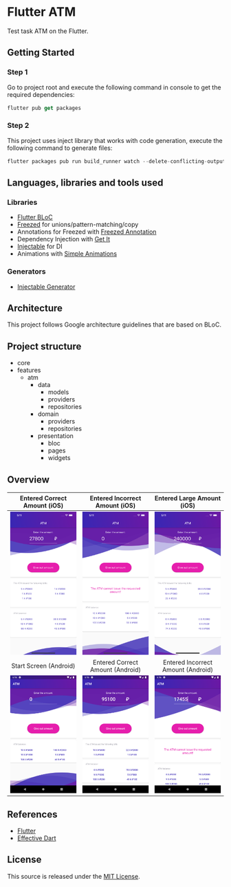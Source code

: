 # Flutter ATM

Test task ATM on the Flutter.

## Getting Started
### Step 1
Go to project root and execute the following command in console to get the required dependencies:
```dart
flutter pub get packages
```
### Step 2
This project uses inject library that works with code generation, execute the following command to generate files:
```dart
flutter packages pub run build_runner watch --delete-conflicting-outputs
```

## Languages, libraries and tools used
### Libraries
* [Flutter BLoC](https://pub.dev/packages/flutter_bloc)
* [Freezed](https://pub.dev/packages/freezed) for unions/pattern-matching/copy
* Annotations for Freezed with [Freezed Annotation](https://pub.dev/packages/freezed_annotation)
* Dependency Injection with [Get It](https://pub.dev/packages/get_it)
* [Injectable](https://pub.dev/packages/injectable) for DI
* Animations with [Simple Animations](https://pub.dev/packages/simple_animations)

### Generators
* [Injectable Generator](https://pub.dev/packages/injectable_generator)

## Architecture
This project follows Google architecture guidelines that are based on BLoC.

## Project structure

- core
- features
    - atm
      - data
        - models
        - providers
        - repositories
      - domain
        - providers
        - repositories
      - presentation
        - bloc
        - pages
        - widgets
        
## Overview
Entered Correct Amount (iOS)|Entered Incorrect Amount (iOS)|Entered Large Amount (iOS)
:------------------------:|:--------------------------:|:-------------------------:
![alt-ios-correct-screen](https://github.com/Holofox/flutter_atm/blob/master/screenshots/ios/entered_correct_amount_screen.png "Entered Correct Amount")|![alt-ios-incorrect-screen](https://github.com/Holofox/flutter_atm/blob/master/screenshots/ios/entered_incorrect_amount_screen.png "Entered Incorrect Amount")|![alt-ios-large-amount-screen](https://github.com/Holofox/flutter_atm/blob/master/screenshots/ios/entered_large_amount_screen.png "Entered Large Amount")
Start Screen (Android) | Entered Сorrect Amount (Android) | Entered Incorrect Amount (Android)
|![alt-android-start-screen](https://github.com/Holofox/flutter_atm/blob/master/screenshots/android/start_screen.png "Start screen")|![alt-android-correct-screen](https://github.com/Holofox/flutter_atm/blob/master/screenshots/android/entered_correct_amount_screen.png "Entered Correct Amount")|![alt-android-incorrect-screen](https://github.com/Holofox/flutter_atm/blob/master/screenshots/android/entered_incorrect_amount_screen.png "Entered Incorrect Amount")

## References
* [Flutter](https://flutter.dev/)
* [Effective Dart](https://dart.dev/guides/language/effective-dart)

## License

This source is released under the [MIT License](https://github.com/Holofox/flutter_atm/blob/master/LICENSE).